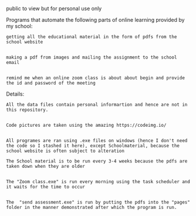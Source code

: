 public to view but for personal use only

Programs that automate the following parts of online learning provided by my school:


	getting all the educational material in the form of pdfs from the school website
	
	
	making a pdf from images and mailing the assignment to the school email
	
	
	remind me when an online zoom class is about about begin and provide the id and password of the meeting
	
	

Details:


	All the data files contain personal informartion and hence are not in this repository.
	
	
	Code pictures are taken using the amazing https://codeimg.io/
	
	
	All programes are ran using .exe files on windows (hence I don't need the code so I stashed it here), except Schoolmaterial, because the school website is often subject to alteration
	
	The School material is to be run every 3-4 weeks because the pdfs are taken down when they are older
	
	
	The "Zoom class.exe" is run every morning using the task scheduler and it waits for the time to occur
	
	
	The  "send assessment.exe" is run by putting the pdfs into the "pages" folder in the manner demonstrated after which the program is run.
	
	
